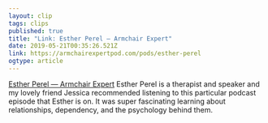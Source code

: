 ```yaml
---
layout: clip 
tags: clips 
published: true 
title: "Link: Esther Perel — Armchair Expert" 
date: 2019-05-21T00:35:26.521Z 
link: https://armchairexpertpod.com/pods/esther-perel 
ogtype: article 
---
```

[Esther Perel — Armchair Expert](https://armchairexpertpod.com/pods/esther-perel) 
Esther Perel is a therapist and speaker and my lovely friend Jessica recommended listening to this particular podcast episode that Esther is on. It was super fascinating learning about  relationships, dependency, and the psychology behind them.